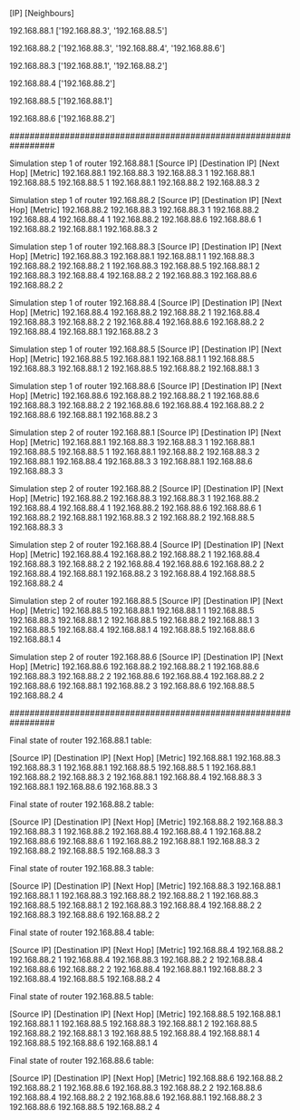 [IP]               [Neighbours]

192.168.88.1       ['192.168.88.3', '192.168.88.5']

192.168.88.2       ['192.168.88.3', '192.168.88.4', '192.168.88.6']

192.168.88.3       ['192.168.88.1', '192.168.88.2']

192.168.88.4       ['192.168.88.2']

192.168.88.5       ['192.168.88.1']

192.168.88.6       ['192.168.88.2']



#################################################################

Simulation step 1 of router 192.168.88.1
[Source IP]        [Destination IP]   [Next Hop]         [Metric]
192.168.88.1       192.168.88.3       192.168.88.3       1
192.168.88.1       192.168.88.5       192.168.88.5       1
192.168.88.1       192.168.88.2       192.168.88.3       2


Simulation step 1 of router 192.168.88.2
[Source IP]        [Destination IP]   [Next Hop]         [Metric]
192.168.88.2       192.168.88.3       192.168.88.3       1
192.168.88.2       192.168.88.4       192.168.88.4       1
192.168.88.2       192.168.88.6       192.168.88.6       1
192.168.88.2       192.168.88.1       192.168.88.3       2


Simulation step 1 of router 192.168.88.3
[Source IP]        [Destination IP]   [Next Hop]         [Metric]
192.168.88.3       192.168.88.1       192.168.88.1       1
192.168.88.3       192.168.88.2       192.168.88.2       1
192.168.88.3       192.168.88.5       192.168.88.1       2
192.168.88.3       192.168.88.4       192.168.88.2       2
192.168.88.3       192.168.88.6       192.168.88.2       2


Simulation step 1 of router 192.168.88.4
[Source IP]        [Destination IP]   [Next Hop]         [Metric]
192.168.88.4       192.168.88.2       192.168.88.2       1
192.168.88.4       192.168.88.3       192.168.88.2       2
192.168.88.4       192.168.88.6       192.168.88.2       2
192.168.88.4       192.168.88.1       192.168.88.2       3


Simulation step 1 of router 192.168.88.5
[Source IP]        [Destination IP]   [Next Hop]         [Metric]
192.168.88.5       192.168.88.1       192.168.88.1       1
192.168.88.5       192.168.88.3       192.168.88.1       2
192.168.88.5       192.168.88.2       192.168.88.1       3


Simulation step 1 of router 192.168.88.6
[Source IP]        [Destination IP]   [Next Hop]         [Metric]
192.168.88.6       192.168.88.2       192.168.88.2       1
192.168.88.6       192.168.88.3       192.168.88.2       2
192.168.88.6       192.168.88.4       192.168.88.2       2
192.168.88.6       192.168.88.1       192.168.88.2       3


Simulation step 2 of router 192.168.88.1
[Source IP]        [Destination IP]   [Next Hop]         [Metric]
192.168.88.1       192.168.88.3       192.168.88.3       1
192.168.88.1       192.168.88.5       192.168.88.5       1
192.168.88.1       192.168.88.2       192.168.88.3       2
192.168.88.1       192.168.88.4       192.168.88.3       3
192.168.88.1       192.168.88.6       192.168.88.3       3


Simulation step 2 of router 192.168.88.2
[Source IP]        [Destination IP]   [Next Hop]         [Metric]
192.168.88.2       192.168.88.3       192.168.88.3       1
192.168.88.2       192.168.88.4       192.168.88.4       1
192.168.88.2       192.168.88.6       192.168.88.6       1
192.168.88.2       192.168.88.1       192.168.88.3       2
192.168.88.2       192.168.88.5       192.168.88.3       3


Simulation step 2 of router 192.168.88.4
[Source IP]        [Destination IP]   [Next Hop]         [Metric]
192.168.88.4       192.168.88.2       192.168.88.2       1
192.168.88.4       192.168.88.3       192.168.88.2       2
192.168.88.4       192.168.88.6       192.168.88.2       2
192.168.88.4       192.168.88.1       192.168.88.2       3
192.168.88.4       192.168.88.5       192.168.88.2       4


Simulation step 2 of router 192.168.88.5
[Source IP]        [Destination IP]   [Next Hop]         [Metric]
192.168.88.5       192.168.88.1       192.168.88.1       1
192.168.88.5       192.168.88.3       192.168.88.1       2
192.168.88.5       192.168.88.2       192.168.88.1       3
192.168.88.5       192.168.88.4       192.168.88.1       4
192.168.88.5       192.168.88.6       192.168.88.1       4


Simulation step 2 of router 192.168.88.6
[Source IP]        [Destination IP]   [Next Hop]         [Metric]
192.168.88.6       192.168.88.2       192.168.88.2       1
192.168.88.6       192.168.88.3       192.168.88.2       2
192.168.88.6       192.168.88.4       192.168.88.2       2
192.168.88.6       192.168.88.1       192.168.88.2       3
192.168.88.6       192.168.88.5       192.168.88.2       4


#################################################################

Final state of router 192.168.88.1 table:

[Source IP]        [Destination IP]   [Next Hop]         [Metric]
192.168.88.1       192.168.88.3       192.168.88.3       1
192.168.88.1       192.168.88.5       192.168.88.5       1
192.168.88.1       192.168.88.2       192.168.88.3       2
192.168.88.1       192.168.88.4       192.168.88.3       3
192.168.88.1       192.168.88.6       192.168.88.3       3


Final state of router 192.168.88.2 table:

[Source IP]        [Destination IP]   [Next Hop]         [Metric]
192.168.88.2       192.168.88.3       192.168.88.3       1
192.168.88.2       192.168.88.4       192.168.88.4       1
192.168.88.2       192.168.88.6       192.168.88.6       1
192.168.88.2       192.168.88.1       192.168.88.3       2
192.168.88.2       192.168.88.5       192.168.88.3       3


Final state of router 192.168.88.3 table:

[Source IP]        [Destination IP]   [Next Hop]         [Metric]
192.168.88.3       192.168.88.1       192.168.88.1       1
192.168.88.3       192.168.88.2       192.168.88.2       1
192.168.88.3       192.168.88.5       192.168.88.1       2
192.168.88.3       192.168.88.4       192.168.88.2       2
192.168.88.3       192.168.88.6       192.168.88.2       2


Final state of router 192.168.88.4 table:

[Source IP]        [Destination IP]   [Next Hop]         [Metric]
192.168.88.4       192.168.88.2       192.168.88.2       1
192.168.88.4       192.168.88.3       192.168.88.2       2
192.168.88.4       192.168.88.6       192.168.88.2       2
192.168.88.4       192.168.88.1       192.168.88.2       3
192.168.88.4       192.168.88.5       192.168.88.2       4


Final state of router 192.168.88.5 table:

[Source IP]        [Destination IP]   [Next Hop]         [Metric]
192.168.88.5       192.168.88.1       192.168.88.1       1
192.168.88.5       192.168.88.3       192.168.88.1       2
192.168.88.5       192.168.88.2       192.168.88.1       3
192.168.88.5       192.168.88.4       192.168.88.1       4
192.168.88.5       192.168.88.6       192.168.88.1       4


Final state of router 192.168.88.6 table:

[Source IP]        [Destination IP]   [Next Hop]         [Metric]
192.168.88.6       192.168.88.2       192.168.88.2       1
192.168.88.6       192.168.88.3       192.168.88.2       2
192.168.88.6       192.168.88.4       192.168.88.2       2
192.168.88.6       192.168.88.1       192.168.88.2       3
192.168.88.6       192.168.88.5       192.168.88.2       4